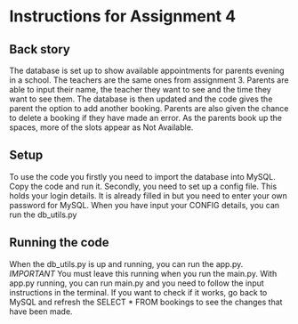 # Instructions for Assignment 4 

## Back story

The database is set up to show available appointments for parents evening in a school. The teachers are the same ones from assignment 3. 
Parents are able to input their name, the teacher they want to see and the time they want to see them. 
The database is then updated and the code gives the parent the option to add another booking. 
Parents are also given the chance to delete a booking if they have made an error. 
As the parents book up the spaces, more of the slots appear as Not Available. 


## Setup

To use the code you firstly you need to import the database into MySQL. Copy the code and run it.
Secondly, you need to set up a config file. This holds your login details. It is already filled in but you need to enter your own password for MySQL.
When you have input your CONFIG details, you can run the db_utils.py


## Running the code

When the db_utils.py is up and running, you can run the app.py. 
*IMPORTANT* You must leave this running when you run the main.py.
With app.py running, you can run main.py and you need to follow the input instructions in the terminal. 
If you want to check if it works, go back to MySQL and refresh the SELECT * FROM bookings to see the changes that have been made.


